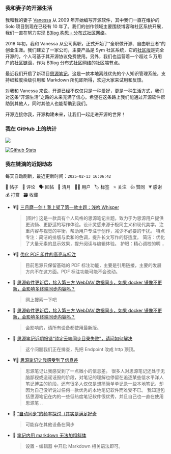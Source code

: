 ### 我和妻子的开源生活

我和我的妻子 [Vanessa](https://github.com/Vanessa219) 从 2009 年开始编写开源软件，其中我们一直在维护的 Solo 项目到现在已经有 10 年了。我们的创作领域主要围绕博客和社区系统开展，我们一直在努力实现 [B3log 构思 - 分布式社区网络](https://ld246.com/article/1546941897596)。

2018 年初，我和 Vanessa 从公司离职，正式开始了“全职做开源、自由职业者”的创业生涯。我们建立了一家公司，主要产品是 Sym 社区系统，它的[社区版](https://github.com/88250/symphony)是完全开源的，个人可基于其开源协议免费使用。另外，我们也运营着一个超过 5 万用户的社区[链滴](https://ld246.com)，作为 B3log 分布式社区网络的社区端节点。

最近我们开启了新项目[思源笔记](https://github.com/siyuan-note/siyuan)，这是一款本地离线优先的个人知识管理系统，支持细粒度块级引用和 Markdown 所见即所得，欢迎大家来试用和反馈。

对我和 Vanessa 来说，开源已经不仅仅只是一种爱好，更是一种生活方式，我们对这条“开源生活”之路的未来充满了信心。希望在这条路上我们能通过开源软件帮助到其他人，同时其他人也能帮助到我们。

开源连接你我，开源构建未来，让我们一起走进开源的世界！

### 我在 GitHub 上的统计

<a title="Hits" target="_blank" href="https://github.com/88250/88250"><img src="https://hits.b3log.org/88250/88250.svg"></a>

[![Github Stats](https://github-readme-stats.vercel.app/api?username=88250&theme=tokyonight&show_icons=true)](https://github.com/88250)

<!--events start -->

### 我在链滴的近期动态

每天自动刷新，最近更新时间：`2025-02-13 16:06:42`

📝 帖子 &nbsp; 💬 评论 &nbsp; 🗣 回帖 &nbsp; 🌙 清月 &nbsp; 👨‍💻 用户 &nbsp; 🏷️ 标签 &nbsp; ⭐️ 关注 &nbsp; 👍 赞同 &nbsp; 💗 感谢 &nbsp; 💰 打赏 &nbsp; 🗃 收藏

* 💗📝 [三月磨一剑！我上架了第一款主题：浅吟 Whisper](https://ld246.com/article/1739426355855)

  > [图片] 这是一款具有个人风格的思源笔记主题，致力于为思源用户提供更流畅、更舒适的写作体验。设计灵感来源于极简主义和现代美学，注重内容与视觉的平衡，帮助用户专注于创作，减少不必要的干扰。 特点 专注：简洁的排版与柔和的色调，提升长文写作的舒适度。 简洁：优化了大量元素的显示效果，提升阅读与编辑体验。 护眼：精心调校的明 ..
* 💗💬 [优化 PDF 组件的高亮与标注](https://ld246.com/article/1739328414034/comment/1739370060720#comments)

  > 目前思源只保留基础的 PDF 标注功能，主要是引用链接，主要的发展方向不在这方面。PDF 标注功能可能不会改动。
* 💬 [思源软件更新后，接入第三方 WebDAV 数据同步，如果 docker 镜像不更新，会影响多终端同步内容吗？](https://ld246.com/article/1739350918589/comment/1739351462537#comments)

  > 网上搜索一下吧
* 💬 [思源软件更新后，接入第三方 WebDAV 数据同步，如果 docker 镜像不更新，会影响多终端同步内容吗？](https://ld246.com/article/1739350918589/comment/1739351238284#comments)

  > 会影响的，请所有设备都使用最新版。
* 💬 [思源笔记近期报错“锁定云端同步目录失败”，请问如何解决](https://ld246.com/article/1739323177737/comment/1739323749772#comments)

  > 这个问题我们正在排查，先把 Endpoint 改成 http 顶顶。
* 💗📝 [思源笔记让我感受到了信息差](https://ld246.com/article/1739296199327)

  > 思源笔记让我感受到了一点微小的信息差。 很多人对思源笔记还处于无脑鄙视或造谣诋毁的阶段，对笔记的理解也停留在追逐某些低水平洋人笔记博主的阶段，还有很多人仅仅是想简简单单记录一些本地笔记，却因为自己没听说过任何一款优秀的本地笔记软件而难受不已。 我知道包括思源笔记在内的一些低热度笔记软件很优秀，并且自己也一直在使用思源笔 ..
* 💬 [“自动同步”的频率探讨（其实是满足好奇](https://ld246.com/article/1739253116223/comment/1739255135502#comments)

  > 可能存在其他设备在同步
* 💬 [笔记内用 markdown 无法加粗斜体](https://ld246.com/article/1739198339302/comment/1739199714672#comments)

  > 设置 - 编辑器 中开启 Markdown 相关语法即可。


<!--events end -->
